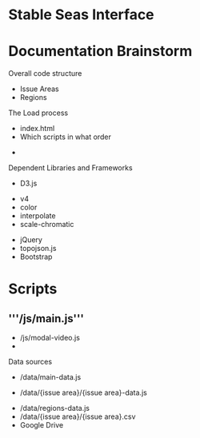 Stable Seas Interface
=====================

# Documentation Brainstorm

Overall code structure
- Issue Areas
- Regions

The Load process
- index.html
- Which scripts in what order
*

Dependent Libraries and Frameworks
- D3.js
* v4
* color
* interpolate
* scale-chromatic
- jQuery
- topojson.js
- Bootstrap

# Scripts

## '''/js/main.js'''
- /js/modal-video.js
-

Data sources
- /data/main-data.js
* /data/{issue area}/{issue area}-data.js
- /data/regions-data.js
- /data/{issue area}/{issue area}.csv
- Google Drive
